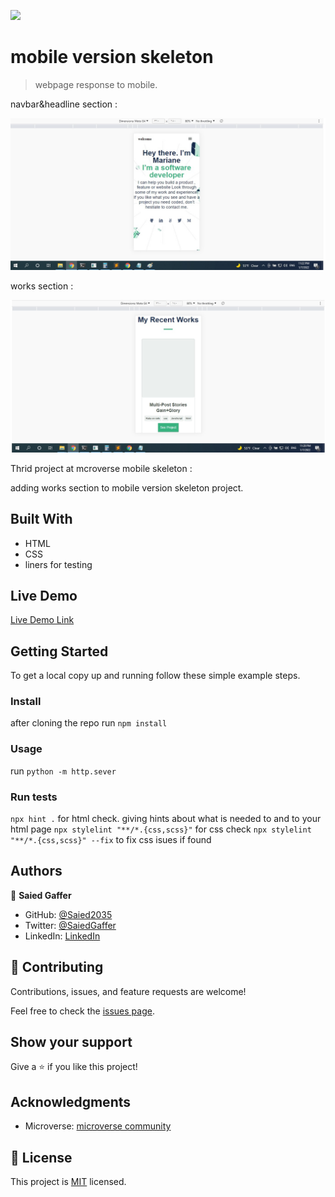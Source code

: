 ![](https://img.shields.io/badge/Microverse-blueviolet)

# mobile version skeleton

> webpage response to mobile.

navbar&headline section :

![screenshot](./screenShotMobile1.jpg)

works section :

![screenshot](./screenShotMobile2.jpg)

Thrid project at mcroverse mobile skeleton :

 adding works section to mobile version skeleton project.

## Built With

- HTML
- CSS
- liners for testing

## Live Demo

[Live Demo Link](https://saied2035.github.io/mobile-version-skeleton/)


## Getting Started


To get a local copy up and running follow these simple example steps.

### Install
 
 after cloning the repo run 
 `npm install`

### Usage
   run 
   `python -m http.sever`
### Run tests
   `npx hint .` for html check. giving hints about what is needed to and to your html page
   `npx stylelint "**/*.{css,scss}"` for css check
   `npx stylelint "**/*.{css,scss}" --fix` to fix css isues if found

## Authors

👤 **Saied Gaffer**

- GitHub: [@Saied2035](https://github.com/saied2035)
- Twitter: [@SaiedGaffer](https://twitter.com/SaiedGaffer)
- LinkedIn: [LinkedIn](https://www.linkedin.com/in/saiedgaffer/)


## 🤝 Contributing

Contributions, issues, and feature requests are welcome!

Feel free to check the [issues page](https://github.com/saied2035/mobile-version-skeleton/issues).

## Show your support

Give a ⭐️ if you like this project!

## Acknowledgments

- Microverse: [microverse community](https://github.com/microverseinc)

## 📝 License

This project is [MIT](./MIT.md) licensed.
